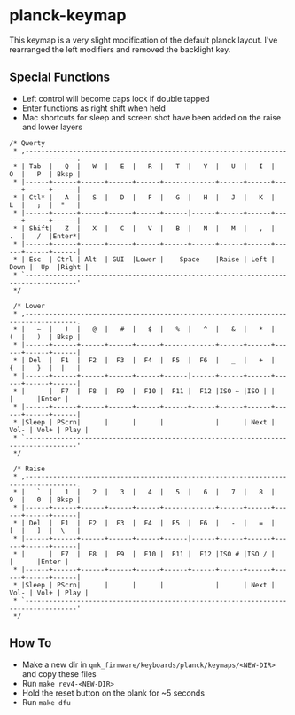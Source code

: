 # planck-keymap

This keymap is a very slight modification of the default planck layout. I've rearranged the left modifiers and removed the backlight key.

## Special Functions
* Left control will become caps lock if double tapped
* Enter functions as right shift when held
* Mac shortcuts for sleep and screen shot have been added on the raise and lower layers

```
/* Qwerty
 * ,-----------------------------------------------------------------------------------.
 * | Tab  |   Q  |   W  |   E  |   R  |   T  |   Y  |   U  |   I  |   O  |   P  | Bksp |
 * |------+------+------+------+------+-------------+------+------+------+------+------|
 * | Ctl* |   A  |   S  |   D  |   F  |   G  |   H  |   J  |   K  |   L  |   ;  |  "   |
 * |------+------+------+------+------+------|------+------+------+------+------+------|
 * | Shift|   Z  |   X  |   C  |   V  |   B  |   N  |   M  |   ,  |   .  |   /  |Enter*|
 * |------+------+------+------+------+------+------+------+------+------+------+------|
 * | Esc  | Ctrl | Alt  | GUI  |Lower |    Space    |Raise | Left | Down |  Up  |Right |
 * `-----------------------------------------------------------------------------------'
 */
 
 /* Lower
 * ,-----------------------------------------------------------------------------------.
 * |   ~  |   !  |   @  |   #  |   $  |   %  |   ^  |   &  |   *  |   (  |   )  | Bksp |
 * |------+------+------+------+------+-------------+------+------+------+------+------|
 * | Del  |  F1  |  F2  |  F3  |  F4  |  F5  |  F6  |   _  |   +  |   {  |   }  |  |   |
 * |------+------+------+------+------+------|------+------+------+------+------+------|
 * |      |  F7  |  F8  |  F9  |  F10 |  F11 |  F12 |ISO ~ |ISO | |      |      |Enter |
 * |------+------+------+------+------+------+------+------+------+------+------+------|
 * |Sleep | PScrn|      |      |      |             |      | Next | Vol- | Vol+ | Play |
 * `-----------------------------------------------------------------------------------'
 */
 
 /* Raise
 * ,-----------------------------------------------------------------------------------.
 * |   `  |   1  |   2  |   3  |   4  |   5  |   6  |   7  |   8  |   9  |   0  | Bksp |
 * |------+------+------+------+------+-------------+------+------+------+------+------|
 * | Del  |  F1  |  F2  |  F3  |  F4  |  F5  |  F6  |   -  |   =  |   [  |   ]  |  \   |
 * |------+------+------+------+------+------|------+------+------+------+------+------|
 * |      |  F7  |  F8  |  F9  |  F10 |  F11 |  F12 |ISO # |ISO / |      |      |Enter |
 * |------+------+------+------+------+------+------+------+------+------+------+------|
 * |Sleep | PScrn|      |      |      |             |      | Next | Vol- | Vol+ | Play |
 * `-----------------------------------------------------------------------------------'
 */
 ```
 
## How To
 
 * Make a new dir in `qmk_firmware/keyboards/planck/keymaps/<NEW-DIR>` and copy these files
 * Run `make rev4-<NEW-DIR>`
 * Hold the reset button on the plank for ~5 seconds
 * Run `make dfu`
